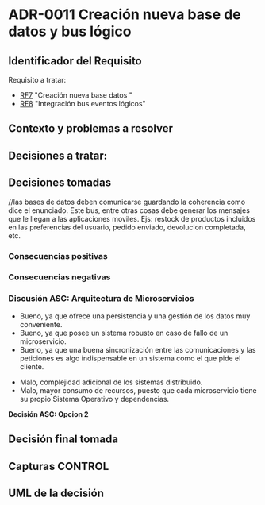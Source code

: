 # ADR-0011 Creación nueva base de datos y bus lógico

## Identificador del Requisito

Requisito a tratar: 
* [RF7](../Requisitos/rf7.md) "Creación nueva base datos "
* [RF8](../Requisitos/rf8.md) "Integración bus eventos lógicos"

## Contexto y problemas a resolver



## Decisiones a tratar:





## Decisiones tomadas

//las bases de datos deben comunicarse guardando la coherencia como dice el enunciado. Este bus, entre otras cosas debe generar los mensajes que le llegan a las aplicaciones moviles. Ejs: 
restock de productos incluidos en las preferencias del usuario, pedido enviado, devolucion completada, etc.

### Consecuencias positivas <!-- optional -->



### Consecuencias negativas <!-- optional -->


### Discusión ASC: Arquitectura de Microservicios
+ Bueno, ya que ofrece una persistencia y una gestión de los datos muy conveniente.
+ Bueno, ya que posee un sistema robusto en caso de fallo de un microservicio.
+ Bueno, ya que una buena sincronización entre las comunicaciones y las peticiones es algo indispensable en un sistema como el que pide el cliente.
- Malo, complejidad adicional de los sistemas distribuido.
- Malo, mayor consumo de recursos, puesto que cada microservicio tiene su propio Sistema Operativo y dependencias.

**Decisión ASC: Opcion 2**

## Decisión final tomada



## Capturas CONTROL 


## UML de la decisión






